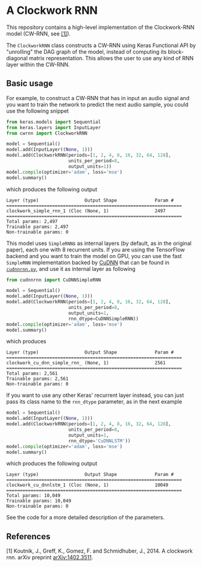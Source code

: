 # A Clockwork RNN #

This repository contains a high-level implementation of the Clockwork-RNN model (CW-RNN, see [[1]](https://arxiv.org/abs/1402.3511)). 

The `ClockworkRNN` class constructs a CW-RNN using Keras Functional API by "unrolling" the DAG graph of the model, instead of computing its block-diagonal matrix representation. This allows the user to use any kind of RNN layer within the CW-RNN.

## Basic usage

For example, to construct a CW-RNN that has in input an audio signal and you want to train the network to predict the next audio sample, you could use the following snippet
```python
from keras.models import Sequential
from keras.layers import InputLayer
from cwrnn import ClockworkRNN

model = Sequential()
model.add(InputLayer((None, 1)))
model.add(ClockworkRNN(periods=[1, 2, 4, 8, 16, 32, 64, 128],
                       units_per_period=8, 
                       output_units=1))
model.compile(optimizer='adam', loss='mse')
model.summary()
```
which produces the following output
```
Layer (type)                 Output Shape              Param #   
=================================================================
clockwork_simple_rnn_1 (Cloc (None, 1)                 2497      
=================================================================
Total params: 2,497
Trainable params: 2,497
Non-trainable params: 0
```

This model uses `SimpleRNN`s as internal layers (by default, as in the original paper), each one with 8 recurrent units. If you are using the TensorFlow backend and you want to train the model on GPU, you can use the fast `SimpleRNN` implementation backed by [CuDNN](https://developer.nvidia.com/cudnn) that can be found in [`cudnnrnn.py`](https://github.com/flandolfi/clockwork-rnn/blob/master/cudnnrnn.py), and use it as internal layer as following
```python
from cudnnrnn import CuDNNSimpleRNN

model = Sequential()
model.add(InputLayer((None, 1)))
model.add(ClockworkRNN(periods=[1, 2, 4, 8, 16, 32, 64, 128], 
                       units_per_period=8, 
                       output_units=1, 
                       rnn_dtype=CuDNNSimpleRNN))
model.compile(optimizer='adam', loss='mse')
model.summary()
```
which produces
```
Layer (type)                 Output Shape              Param #   
=================================================================
clockwork_cu_dnn_simple_rnn_ (None, 1)                 2561      
=================================================================
Total params: 2,561
Trainable params: 2,561
Non-trainable params: 0
```

If you want to use any other Keras' recurrent layer instead, you can just pass its class name to the `rnn_dtype` parameter, as in the next example
```python
model = Sequential()
model.add(InputLayer((None, 1)))
model.add(ClockworkRNN(periods=[1, 2, 4, 8, 16, 32, 64, 128], 
                       units_per_period=8, 
                       output_units=1, 
                       rnn_dtype='CuDNNLSTM'))
model.compile(optimizer='adam', loss='mse')
model.summary()
```
which produces the following output
```
Layer (type)                 Output Shape              Param #   
=================================================================
clockwork_cu_dnnlstm_1 (Cloc (None, 1)                 10049     
=================================================================
Total params: 10,049
Trainable params: 10,049
Non-trainable params: 0
```

See the code for a more detailed description of the parameters.


## References ##

[1] Koutnik, J., Greff, K., Gomez, F. and Schmidhuber, J., 2014. A clockwork rnn. arXiv preprint [arXiv:1402.3511](https://arxiv.org/abs/1402.3511).